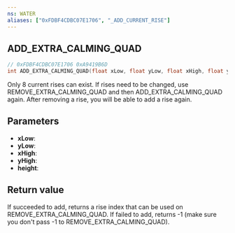 ```yaml
---
ns: WATER
aliases: ["0xFDBF4CDBC07E1706", "_ADD_CURRENT_RISE"]
---
```

## ADD_EXTRA_CALMING_QUAD

```c
// 0xFDBF4CDBC07E1706 0xA9419B6D
int ADD_EXTRA_CALMING_QUAD(float xLow, float yLow, float xHigh, float yHigh, float height);
```

Only 8 current rises can exist. If rises need to be changed, use REMOVE_EXTRA_CALMING_QUAD and then ADD_EXTRA_CALMING_QUAD again.
After removing a rise, you will be able to add a rise again.

## Parameters
* **xLow**: 
* **yLow**: 
* **xHigh**: 
* **yHigh**: 
* **height**: 

## Return value
If succeeded to add, returns a rise index that can be used on REMOVE_EXTRA_CALMING_QUAD.
If failed to add, returns -1 (make sure you don't pass -1 to REMOVE_EXTRA_CALMING_QUAD). 
